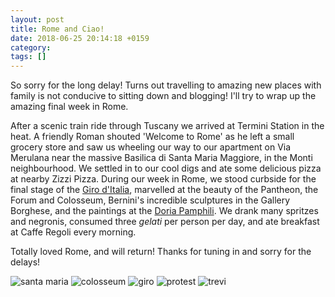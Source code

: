 ```yaml
---
layout: post
title: Rome and Ciao!
date: 2018-06-25 20:14:18 +0159
category: 
tags: []
---
```


So sorry for the long delay! Turns out travelling to amazing new places with family is not conducive to sitting down and blogging! I'll try to wrap up the amazing final week in Rome. 

After a scenic train ride through Tuscany we arrived at Termini Station in the heat. A friendly Roman shouted 'Welcome to Rome' as he left a small grocery store and saw us wheeling our way to our apartment on Via Merulana near the massive Basilica di Santa Maria Maggiore, in the Monti neighbourhood. We settled in to our cool digs and ate some delicious pizza at nearby Zizzi Pizza. During our week in Rome, we stood curbside for the final stage of the [Giro d'Italia](http://www.giroditalia.it/eng/stage/stage-21-2018/), marvelled at the beauty of the Pantheon, the Forum and Colosseum, Bernini's incredible sculptures in the Gallery Borghese, and the paintings at the [Doria Pamphili](http://www.doriapamphilj.it/roma/en/). We drank many spritzes and negronis, consumed three _gelati_ per person per day, and ate breakfast at Caffe Regoli every morning.

Totally loved Rome, and will return! Thanks for tuning in and sorry for the delays!


![santa maria](https://c2.staticflickr.com/2/1790/29137021838_9583c4951a_z.jpg)
![colosseum](https://c2.staticflickr.com/2/1839/43009022281_544bce0dc5_z.jpg)
![giro](https://c1.staticflickr.com/1/888/29137022238_36166dd001_z.jpg)
![protest](https://c2.staticflickr.com/2/1792/29137022538_507fbd13c6_z.jpg)
![trevi](https://c2.staticflickr.com/2/1774/29137022768_2fe5443991_z.jpg)

